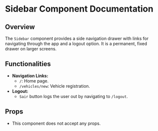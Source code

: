 # Sidebar Component Documentation

## Overview
The `Sidebar` component provides a side navigation drawer with links for navigating through the app and a logout option. It is a permanent, fixed drawer on larger screens.

## Functionalities
- **Navigation Links:**
  - `/`: Home page.
  - `/vehicles/new`: Vehicle registration.
- **Logout:**
  - `Sair` button logs the user out by navigating to `/logout`.

## Props
- This component does not accept any props.
